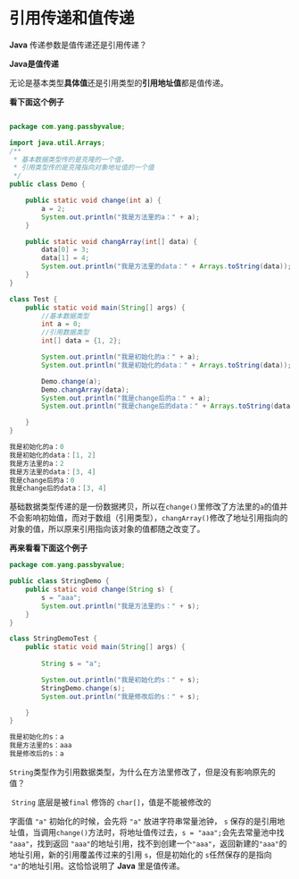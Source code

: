 # 引用传递和值传递

**Java** 传递参数是值传递还是引用传递？

**Java是值传递**

无论是基本类型**具体值**还是引用类型的**引用地址值**都是值传递。

**看下面这个例子**

```java

package com.yang.passbyvalue;

import java.util.Arrays;
/**
 * 基本数据类型传的是克隆的一个值，
 * 引用类型传的是克隆指向对象地址值的一个值
 */
public class Demo {

    public static void change(int a) {
        a = 2;
        System.out.println("我是方法里的a：" + a);
    }

    public static void changArray(int[] data) {
        data[0] = 3;
        data[1] = 4;
        System.out.println("我是方法里的data：" + Arrays.toString(data));
    }
}

class Test {
    public static void main(String[] args) {
        //基本数据类型
        int a = 0;
        //引用数据类型
        int[] data = {1, 2};

        System.out.println("我是初始化的a：" + a);
        System.out.println("我是初始化的data：" + Arrays.toString(data));

        Demo.change(a);
        Demo.changArray(data);
        System.out.println("我是change后的a：" + a);
        System.out.println("我是change后的data：" + Arrays.toString(data));

    }
}
```

```java
我是初始化的a：0
我是初始化的data：[1, 2]
我是方法里的a：2
我是方法里的data：[3, 4]
我是change后的a：0
我是change后的data：[3, 4]
```

基础数据类型传递的是一份数据拷贝，所以在`change()`里修改了方法里的`a`的值并不会影响初始值，而对于数组（引用类型），`changArray()`修改了地址引用指向的对象的值，所以原来引用指向该对象的值都随之改变了。



**再来看看下面这个例子**

```java
package com.yang.passbyvalue;

public class StringDemo {
    public static void change(String s) {
        s = "aaa";
        System.out.println("我是方法里的s：" + s);
    }
}

class StringDemoTest {
    public static void main(String[] args) {
        
        String s = "a";

        System.out.println("我是初始化的s：" + s);
        StringDemo.change(s);
        System.out.println("我是修改后的s：" + s);

    }
}
```

```java
我是初始化的s：a
我是方法里的s：aaa
我是修改后的s：a
```

`String`类型作为引用数据类型，为什么在方法里修改了，但是没有影响原先的值？

​	`String` 底层是被`final` 修饰的 `char[]`，值是不能被修改的

字面值 `"a"` 初始化的时候，会先将 `"a"` 放进字符串常量池钟， `s` 保存的是引用地址值，当调用`change()`方法时，将地址值传过去，`s = "aaa";`会先去常量池中找 `"aaa"`，找到返回 `"aaa"`的地址引用，找不到创建一个`"aaa"`，返回新建的`"aaa"`的地址引用，新的引用覆盖传过来的引用 `s`，但是初始化的 `s`任然保存的是指向 `"a"`的地址引用。这恰恰说明了 **Java** 里是值传递。

